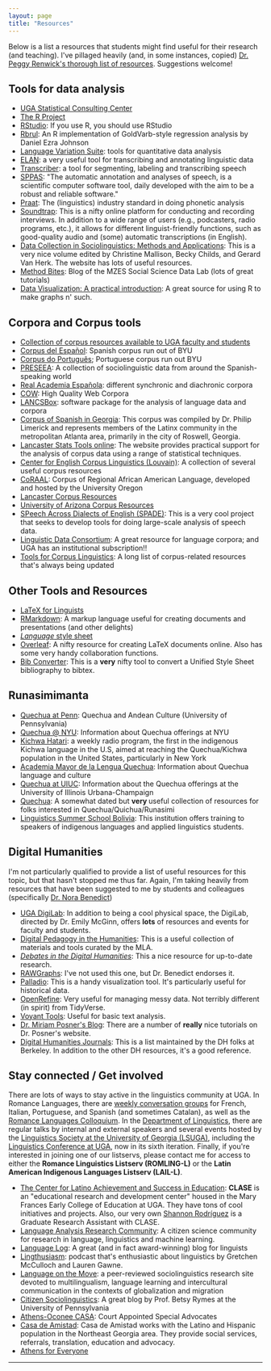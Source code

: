 ```yaml
---
layout: page
title: "Resources"
---
```


Below is a list a resources that students might find useful for their research (and teaching). I've pillaged heavily (and, in some instances, copied) [Dr. Peggy Renwick's thorough list of resources](http://faculty.franklin.uga.edu/mrenwick/phonetics-phonology-resources). Suggestions welcome!

## Tools for data analysis
- [UGA Statistical Consulting Center](http://www.stat.uga.edu/consulting)
- [The R Project](http://www.r-project.org/)
- [RStudio](https://www.rstudio.com/): If you use R, you should use RStudio
- [Rbrul](http://www.danielezrajohnson.com/rbrul.html): An R implementation of GoldVarb-style regression analysis by Daniel Ezra Johnson
- [Language Variation Suite](https://languagevariationsuite.shinyapps.io/Pages/): tools for quantitative data analysis
- [ELAN](https://tla.mpi.nl/tools/tla-tools/elan/): a very useful tool for transcribing and annotating linguistic data
- [Transcriber](http://trans.sourceforge.net/en/presentation.php): a tool for segmenting, labeling and transcribing speech
- [SPPAS](http://www.sppas.org/): "The automatic annotation and analyses of speech, is a scientific computer software tool, daily developed with the aim to be a robust and reliable software."
- [Praat](http://www.fon.hum.uva.nl/praat/): The (linguistics) industry standard in doing phonetic analysis
- [Soundtrap](https://www.soundtrap.com/): This is a nifty online platform for conducting and recording interviews. In addition to a wide range of users (e.g., podcasters, radio programs, etc.), it allows for different linguist-friendly functions, such as good-quality audio and (some) automatic transcriptions (in English).
- [Data Collection in Sociolinguistics: Methods and Applications](https://sociolinguisticdatacollection.com/): This is a very nice volume edited by Christine Mallison, Becky Childs, and Gerard Van Herk. The website has lots of useful resources.
- [Method Bites](https://www.mzes.uni-mannheim.de/socialsciencedatalab/): Blog of the MZES Social Science Data Lab (lots of great tutorials)
- [Data Visualization: A practical introduction](https://socviz.co/): A great source for using R to make graphs n' such.

## Corpora and Corpus tools
- [Collection of corpus resources available to UGA faculty and students](http://research.franklin.uga.edu/linglab/corpora)
- [Corpus del Español](http://www.corpusdelespanol.org/): Spanish corpus run out of BYU
- <a href="http://www.corpusdoportugues.org/">Corpus do Português</a>; Portuguese corpus run out BYU
- <a href="http://preseea.linguas.net/">PRESEEA</a>: A collection of sociolinguistic data from around the Spanish-speaking world
- <a href="http://www.rae.es/recursos/banco-de-datos">Real Academia Española</a>: different synchronic and diachronic corpora
- <a href="https://www.webcorpora.org/">COW</a>: High Quality Web Corpora
- <a href="http://corpora.lancs.ac.uk/lancsbox/">LANCSBox</a>: software package for the analysis of language data and corpora
- [Corpus of Spanish in Georgia](https://encompass.eku.edu/corpusspanga/): This corpus was compiled by Dr. Philip Limerick and represents members of the Latinx community in the metropolitan Atlanta area, primarily in the city of Roswell, Georgia.
- [Lancaster Stats Tools online](http://corpora.lancs.ac.uk/stats/index.php): The website provides practical support for the analysis of corpus data using a range of statistical techniques.
- <a href="https://uclouvain.be/en/research-institutes/ilc/cecl/corpora.html">Center for English Corpus Linguistics (Louvain)</a>: A collection of several useful corpus resources
- <a href="http://lingtools.uoregon.edu/coraal/explorer/">CoRAAL</a>: Corpus of Regional African American Language, developed and hosted by the University Oregon
- <a href="https://cqpweb.lancs.ac.uk/">Lancaster Corpus Resources</a>
- <a href="https://cesa.arizona.edu/links-other-sociolinguistic-corpora">University of Arizona Corpus Resources</a>
- [SPeech Across Dialects of English (SPADE)](https://spade.glasgow.ac.uk/): This is a very cool project that seeks to develop tools for doing large-scale analysis of speech data.
- [Linguistic Data Consortium](https://www.ldc.upenn.edu/): A great resource for language corpora; and UGA has an institutional subscription!!
- [Tools for Corpus Linguistics](https://corpus-analysis.com/): A long list of corpus-related resources that's always being updated


## Other Tools and Resources
- <a href="http://www.essex.ac.uk/linguistics/external/clmt/latex4ling/">LaTeX for Linguists</a>
- <a href="https://rmarkdown.rstudio.com/">RMarkdown</a>: A markup language useful for creating documents and presentations (and other delights)
- <a href="https://www.linguisticsociety.org/sites/default/files/style-sheet.pdf"><em>Language</em> style sheet</a>
- <a href="http://www.overleaf.com">Overleaf</a>: A nifty resource for creating LaTeX documents online. Also has some very handy collaboration functions.
- [Bib Converter](http://glottotopia.org/doc2tex/doc2bib): This is a **very** nifty tool to convert a Unified Style Sheet bibliography to bibtex.


## Runasimimanta
- <a href="https://web.sas.upenn.edu/quechua/">Quechua at Penn</a>: Quechua and Andean Culture (University of Pennsylvania)
- <a href="https://as.nyu.edu/content/nyu-as/as/research-centers/clacs/quechua.html">Quechua @ NYU</a>: Information about Quechua offerings at NYU
- <a href="https://kichwahatari.org/">Kichwa Hatari</a>: a weekly radio program, the first in the indigenous Kichwa language in the U.S, aimed at reaching the Quechua/Kichwa population in the United States, particularly in New York
- <a href="http://amlq.org.pe/">Academia Mayor de la Lengua Quechua</a>: Information about Quechua language and culture
- <a href="http://www.clacs.illinois.edu/quechua/">Quechua at UIUC</a>: Information about the Quechua offerings at the University of Illinois Urbana-Champaign
- <a href="http://www.quechua.org.uk/">Quechua</a>: A somewhat dated but <strong>very </strong>useful collection of resources for folks interested in Quechua/Quichua/Runasimi
- [Linguistics Summer School Bolivia](https://www.lssbolivia.com/?fbclid=IwAR0RdJpESc70ZuTjig1HtGsB2k9cRdb5lAzF3wzkuBe0nDFbATUjN7oYdCY): This institution offers training to speakers of indigenous languages and applied linguistics students.

## Digital Humanities
I'm not particularly qualified to provide a list of useful resources for this topic, but that hasn't stopped me thus far. Again, I'm taking heavily from resources that have been suggested to me by students and colleagues (specifically [Dr. Nora Benedict](https://norabenedict.github.io/index.html))

- [UGA DigiLab](https://digi.uga.edu/digilab/#1544564021635-6ae22572-cb2d): In addition to being a cool physical space, the DigiLab, directed by Dr. Emily McGinn, offers **lots** of resources and events for faculty and students.
- [Digital Pedagogy in the Humanities](https://digitalpedagogy.hcommons.org/?utm_campaign=digestapr20non&utm_medium=email&utm_source=mlaoutreach): This is a useful collection of materials and tools curated by the MLA.
- [*Debates in the Digital Humanities*](https://dhdebates.gc.cuny.edu/): This a nice resource for up-to-date research.
- [RAWGraphs](https://rawgraphs.io/): I've not used this one, but Dr. Benedict endorses it.
- [Palladio](https://hdlab.stanford.edu/palladio/): This is a handy visualization tool. It's particularly useful for historical data.
- [OpenRefine](https://openrefine.org/): Very useful for managing messy data. Not terribly different (in spirit) from TidyVerse.
- [Voyant Tools](https://voyant-tools.org/): Useful for basic text analysis.
- [Dr. Miriam Posner's Blog](https://miriamposner.com/blog/tutorials-ive-written/): There are a number of **really** nice tutorials on Dr. Posner's website.
- [Digital Humanities Journals](https://digitalhumanities.berkeley.edu/resources/digital-humanities-journals): This is a list maintained by the DH folks at Berkeley. In addition to the other DH resources, it's a good reference.


## Stay connected / Get involved
There are lots of ways to stay active in the linguistics community at UGA. In Romance Languages, there are [weekly conversation groups](http://rom.uga.edu/conversation-groups-and-language-tables) for French, Italian, Portuguese, and Spanish (and sometimes Catalan), as well as the [Romance Languages Colloquium](http://rom.uga.edu/events/all). In the [Department of Linguistics](http://www.linguistics.uga.edu/department-calendar), there are regular talks by internal and external speakers and several events hosted by the [Linguistics Society at the University of Georgia (LSUGA)](http://www.linguistics.uga.edu/lsuga), including the [Linguistics Conference at UGA](http://www.linguistics.uga.edu/linguistics-conference), now in its sixth iteration. Finally, if you're interested in joining one of our listservs, please contact me for access to either the **Romance Linguistics Listserv (ROMLING-L)** or the **Latin American Indigenous Languages Listserv (LAIL-L)**. 

- [The Center for Latino Achievement and Success in Education](https://coe.uga.edu/directory/latino-achievement): **CLASE** is an "educational research and development center" housed in the Mary Frances Early College of Education at UGA. They have tons of cool initiatives and projects. Also, our very own [Shannon Rodríguez](https://www.linguistics.uga.edu/directory/people/shannon-rodriguez) is a Graduate Research Assistant with CLASE.
- [Language Analysis Research Community](https://languagearc.com/): A citizen science community for research in language, linguistics and machine learning.
- <a href="http://languagelog.ldc.upenn.edu/nll/">Language Log</a>: A great (and in fact award-winning)&nbsp;blog for linguists
- <a href="https://lingthusiasm.com/">Lingthusiasm</a>: podcast that's enthusiastic about linguistics by Gretchen McCulloch and Lauren Gawne.
- <a href="http://www.languageonthemove.com/#">Language on the Move</a>: a peer-reviewed sociolinguistics research site devoted to multilingualism, language learning and intercultural communication in the contexts of globalization and migration
- <a href="https://citizensociolinguistics.com/">Citizen Sociolinguistics</a>: A great blog by Prof. Betsy Rymes at the University of Pennsylvania
- <a href="http://www.athensoconeecasa.org/">Athens-Oconee CASA</a>: Court Appointed Special Advocates
- [Casa de Amistad](http://athensamistad.com/): Casa de Amistad works with the Latino and Hispanic population in the Northeast Georgia area. They provide social services, referrals, translation, education and advocacy.
- <a href="https://athensforeveryone.com/">Athens for Everyone</a>

----

